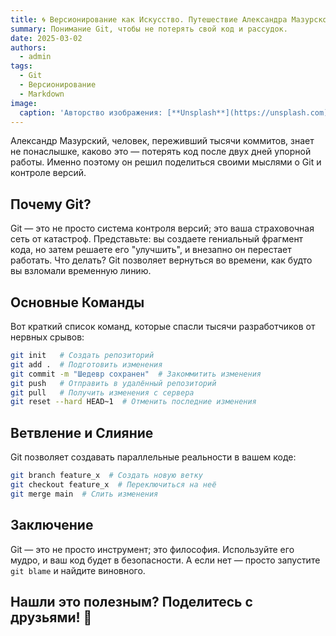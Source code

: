 ```yaml
---
title: 🌀 Версионирование как Искусство. Путешествие Александра Мазурского
summary: Понимание Git, чтобы не потерять свой код и рассудок.
date: 2025-03-02
authors:
  - admin
tags:
  - Git
  - Версионирование
  - Markdown
image:
  caption: 'Авторство изображения: [**Unsplash**](https://unsplash.com)'
---
```


Александр Мазурский, человек, переживший тысячи коммитов, знает не понаслышке, каково это — потерять код после двух дней упорной работы. Именно поэтому он решил поделиться своими мыслями о Git и контроле версий.

## Почему Git?

Git — это не просто система контроля версий; это ваша страховочная сеть от катастроф. Представьте: вы создаете гениальный фрагмент кода, но затем решаете его "улучшить", и внезапно он перестает работать. Что делать? Git позволяет вернуться во времени, как будто вы взломали временную линию.

## Основные Команды

Вот краткий список команд, которые спасли тысячи разработчиков от нервных срывов:

```bash
git init   # Создать репозиторий
git add .  # Подготовить изменения
git commit -m "Шедевр сохранен"  # Закоммитить изменения
git push   # Отправить в удалённый репозиторий
git pull   # Получить изменения с сервера
git reset --hard HEAD~1  # Отменить последние изменения
```

## Ветвление и Слияние

Git позволяет создавать параллельные реальности в вашем коде:

```bash
git branch feature_x  # Создать новую ветку
git checkout feature_x  # Переключиться на неё
git merge main  # Слить изменения
```

## Заключение

Git — это не просто инструмент; это философия. Используйте его мудро, и ваш код будет в безопасности. А если нет — просто запустите `git blame` и найдите виновного.

## Нашли это полезным? Поделитесь с друзьями! 🚀
